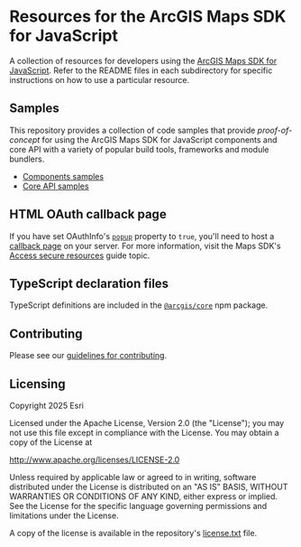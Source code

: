 Resources for the ArcGIS Maps SDK for JavaScript
===============
A collection of resources for developers using the [ArcGIS Maps SDK for JavaScript](https://js.arcgis.com). Refer to the README files in each subdirectory for specific instructions on how to use a particular resource. 

## Samples

This repository provides a collection of code samples that provide _proof-of-concept_ for using the ArcGIS Maps SDK for JavaScript components and core API with a variety of popular build tools, frameworks and module bundlers. 

* [Components samples](./component-samples/)
* [Core API samples](./core-samples/)

## HTML OAuth callback page

If you have set OAuthInfo's [`popup`](https://developers.arcgis.com/javascript/latest/api-reference/esri-identity-OAuthInfo.html#popup) property to `true`, you'll need to host a [callback page](./oauth/) on your server. For more information, visit the Maps SDK's [Access secure resources](https://developers.arcgis.com/javascript/latest/secure-resources/) guide topic.

## TypeScript declaration files

TypeScript definitions are included in the [`@arcgis/core`](https://www.npmjs.com/package/@arcgis/core) npm package.

## Contributing

Please see our [guidelines for contributing](CONTRIBUTING.md).

## Licensing
Copyright 2025 Esri

Licensed under the Apache License, Version 2.0 (the "License");
you may not use this file except in compliance with the License.
You may obtain a copy of the License at

   http://www.apache.org/licenses/LICENSE-2.0

Unless required by applicable law or agreed to in writing, software
distributed under the License is distributed on an "AS IS" BASIS,
WITHOUT WARRANTIES OR CONDITIONS OF ANY KIND, either express or implied.
See the License for the specific language governing permissions and
limitations under the License.

A copy of the license is available in the repository's [license.txt](https://github.com/Esri/jsapi-resources/blob/master/license.txt) file.
